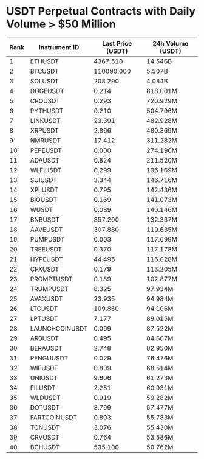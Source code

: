 # USDT Perpetual Contracts with Daily Volume > $50 Million

| Rank | Instrument ID | Last Price (USDT) | 24h Volume (USDT) |
|------|---------------|-------------------|-------------------|
| 1 | ETHUSDT | 4367.510 | 14.546B |
| 2 | BTCUSDT | 110090.000 | 5.507B |
| 3 | SOLUSDT | 208.290 | 4.084B |
| 4 | DOGEUSDT | 0.214 | 818.001M |
| 5 | CROUSDT | 0.293 | 720.929M |
| 6 | PYTHUSDT | 0.210 | 504.796M |
| 7 | LINKUSDT | 23.391 | 482.928M |
| 8 | XRPUSDT | 2.866 | 480.369M |
| 9 | NMRUSDT | 17.412 | 311.282M |
| 10 | PEPEUSDT | 0.000 | 274.196M |
| 11 | ADAUSDT | 0.824 | 211.520M |
| 12 | WLFIUSDT | 0.299 | 196.169M |
| 13 | SUIUSDT | 3.344 | 146.716M |
| 14 | XPLUSDT | 0.795 | 142.436M |
| 15 | BIOUSDT | 0.169 | 141.073M |
| 16 | WUSDT | 0.089 | 140.146M |
| 17 | BNBUSDT | 857.200 | 132.337M |
| 18 | AAVEUSDT | 307.880 | 119.635M |
| 19 | PUMPUSDT | 0.003 | 117.699M |
| 20 | TREEUSDT | 0.370 | 117.178M |
| 21 | HYPEUSDT | 44.495 | 116.028M |
| 22 | CFXUSDT | 0.179 | 113.205M |
| 23 | PROMPTUSDT | 0.189 | 102.877M |
| 24 | TRUMPUSDT | 8.325 | 97.934M |
| 25 | AVAXUSDT | 23.935 | 94.984M |
| 26 | LTCUSDT | 109.860 | 94.106M |
| 27 | LPTUSDT | 7.177 | 89.015M |
| 28 | LAUNCHCOINUSDT | 0.069 | 87.522M |
| 29 | ARBUSDT | 0.495 | 84.607M |
| 30 | BERAUSDT | 2.748 | 82.950M |
| 31 | PENGUUSDT | 0.029 | 76.476M |
| 32 | WIFUSDT | 0.809 | 68.514M |
| 33 | UNIUSDT | 9.606 | 61.273M |
| 34 | FILUSDT | 2.281 | 60.931M |
| 35 | WLDUSDT | 0.919 | 59.282M |
| 36 | DOTUSDT | 3.799 | 57.477M |
| 37 | FARTCOINUSDT | 0.803 | 55.783M |
| 38 | TONUSDT | 3.076 | 55.430M |
| 39 | CRVUSDT | 0.764 | 53.586M |
| 40 | BCHUSDT | 535.100 | 50.762M |
